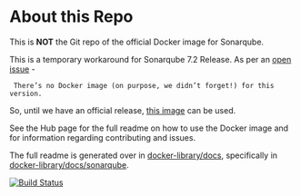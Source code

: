 # About this Repo

This is **NOT** the Git repo of the official Docker image for Sonarqube.

This is a temporary workaround for Sonarqube 7.2 Release. As per an [open issue](https://github.com/SonarSource/docker-sonarqube/issues/182) -

``` There’s no Docker image (on purpose, we didn’t forget!) for this version.```

So, until we have an official release, [this image](https://hub.docker.com/r/kubus/sonarqube/) can be used.


See the Hub page for the full readme on how to use the Docker image and for information regarding contributing and issues.

The full readme is generated over in [docker-library/docs](https://github.com/docker-library/docs), specifically in [docker-library/docs/sonarqube](https://github.com/docker-library/docs/tree/master/sonarqube).

[![Build Status](https://travis-ci.org/SonarSource/docker-sonarqube.svg)](https://travis-ci.org/SonarSource/docker-sonarqube)
